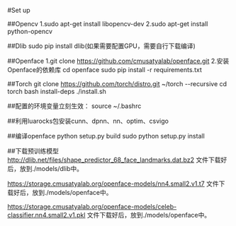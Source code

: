 #Set up

##Opencv
1.sudo apt-get install libopencv-dev
2.sudo apt-get install python-opencv

##Dlib
sudo pip install dlib(如果需要配置GPU，需要自行下载编译)

##Openface
1.git clone https://github.com/cmusatyalab/openface.git 
2.安装Openface的依赖库
cd openface
sudo pip install -r requirements.txt

##Torch
git clone https://github.com/torch/distro.git ~/torch --recursive
cd torch
bash install-deps
./install.sh

##配置的环境变量立刻生效：
source ~/.bashrc

##利用luarocks包安装cunn、dpnn、nn、optim、csvigo

##编译openface
python setup.py build
sudo python setup.py install

##下载预训练模型
http://dlib.net/files/shape_predictor_68_face_landmarks.dat.bz2 
文件下载好后，放到./models/dlib中。

https://storage.cmusatyalab.org/openface-models/nn4.small2.v1.t7 
文件下载好后，放到./models/openface中。

https://storage.cmusatyalab.org/openface-models/celeb-classifier.nn4.small2.v1.pkl 
文件下载好后，放到./models/openface中。
